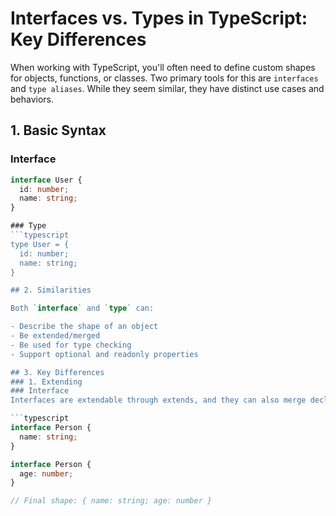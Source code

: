 # Interfaces vs. Types in TypeScript: Key Differences

When working with TypeScript, you'll often need to define custom shapes for objects, functions, or classes. Two primary tools for this are `interfaces` and `type aliases`. While they seem similar, they have distinct use cases and behaviors.

## 1. Basic Syntax

### Interface
```typescript
interface User {
  id: number;
  name: string;
}

### Type
```typescript
type User = {
  id: number;
  name: string;
}

## 2. Similarities

Both `interface` and `type` can:

- Describe the shape of an object
- Be extended/merged
- Be used for type checking
- Support optional and readonly properties

## 3. Key Differences
### 1. Extending
### Interface
Interfaces are extendable through extends, and they can also merge declarations (open-ended).

```typescript
interface Person {
  name: string;
}

interface Person {
  age: number;
}

// Final shape: { name: string; age: number }
